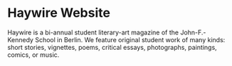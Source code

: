 # Haywire Website

Haywire is a bi-annual student literary-art magazine of the John-F.-Kennedy School in Berlin. We feature original student work of many kinds: short stories, vignettes, poems, critical essays, photographs, paintings, comics, or music.
